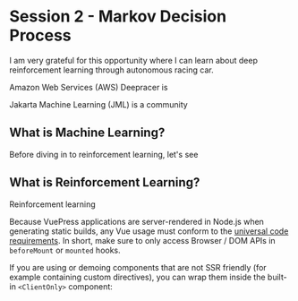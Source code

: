 # Session 2 - Markov Decision Process 

I am very grateful for this opportunity where I can learn about deep reinforcement learning through autonomous racing car.

Amazon Web Services (AWS) Deepracer is 

Jakarta Machine Learning (JML) is a community 

## What is Machine Learning?

Before diving in to reinforcement learning, let's see 

## What is Reinforcement Learning? 

Reinforcement learning


Because VuePress applications are server-rendered in Node.js when generating static builds, any Vue usage must conform to the [universal code requirements](https://ssr.vuejs.org/en/universal.html). In short, make sure to only access Browser / DOM APIs in `beforeMount` or `mounted` hooks.

If you are using or demoing components that are not SSR friendly (for example containing custom directives), you can wrap them inside the built-in `<ClientOnly>` component:
